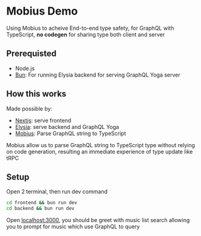 # Mobius Demo
Using Mobius to acheive End-to-end type safety, for GraphQL with TypeScript, **no codegen** for sharing type both client and server

## Prerequisted
- Node.js
- [Bun](https://bun.sh): For running Elysia backend for serving GraphQL Yoga server

## How this works
Made possible by:
- [Nextjs](https://nextjs.org): serve frontend
- [Elysia](https://elysiajs.com): serve backend and GraphQL Yoga
- [Mobius](https://github.com/saltyaom/mobius): Parse GraphQL string to TypeScript

Mobius allow us to parse GraphQL string to TypeScript type without relying on code generation, resulting an immediate experience of type update like tRPC

## Setup
Open 2 terminal, then run dev command
```bash
cd frontend && bun run dev
cd backend && bun run dev
```

Open [localhost:3000](http://localhost:3000), you should be greet with music list search allowing you to prompt for music which use GraphQL to query

